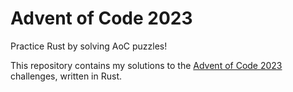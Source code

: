 # Advent of Code 2023

Practice Rust by solving AoC puzzles!


This repository contains my solutions to the [Advent of Code 2023](https://adventofcode.com/2023) challenges,
written in Rust.

